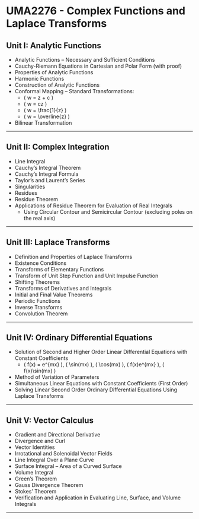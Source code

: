 # UMA2276 - Complex Functions and Laplace Transforms

## Unit I: Analytic Functions
- Analytic Functions – Necessary and Sufficient Conditions
- Cauchy-Riemann Equations in Cartesian and Polar Form (with proof)
- Properties of Analytic Functions
- Harmonic Functions
- Construction of Analytic Functions
- Conformal Mapping – Standard Transformations:  
  - \( w = z + c \)  
  - \( w = cz \)  
  - \( w = \frac{1}{z} \)  
  - \( w = \overline{z} \)
- Bilinear Transformation

---

## Unit II: Complex Integration
- Line Integral
- Cauchy’s Integral Theorem
- Cauchy’s Integral Formula
- Taylor’s and Laurent’s Series
- Singularities
- Residues
- Residue Theorem
- Applications of Residue Theorem for Evaluation of Real Integrals
  - Using Circular Contour and Semicircular Contour (excluding poles on the real axis)

---

## Unit III: Laplace Transforms
- Definition and Properties of Laplace Transforms
- Existence Conditions
- Transforms of Elementary Functions
- Transform of Unit Step Function and Unit Impulse Function
- Shifting Theorems
- Transforms of Derivatives and Integrals
- Initial and Final Value Theorems
- Periodic Functions
- Inverse Transforms
- Convolution Theorem

---

## Unit IV: Ordinary Differential Equations
- Solution of Second and Higher Order Linear Differential Equations with Constant Coefficients  
  - \( f(x) = e^{mx} \), \( \sin(mx) \), \( \cos(mx) \), \( f(x)e^{mx} \), \( f(x)\sin(mx) \)
- Method of Variation of Parameters
- Simultaneous Linear Equations with Constant Coefficients (First Order)
- Solving Linear Second Order Ordinary Differential Equations Using Laplace Transforms

---

## Unit V: Vector Calculus
- Gradient and Directional Derivative
- Divergence and Curl
- Vector Identities
- Irrotational and Solenoidal Vector Fields
- Line Integral Over a Plane Curve
- Surface Integral – Area of a Curved Surface
- Volume Integral
- Green’s Theorem
- Gauss Divergence Theorem
- Stokes’ Theorem
- Verification and Application in Evaluating Line, Surface, and Volume Integrals

---
